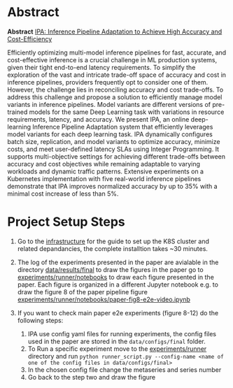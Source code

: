 # Abstract
**Abstract** [IPA: Inference Pipeline Adaptation to Achieve High Accuracy and Cost-Efficiency](/paper/paper.pdf)

Efficiently optimizing multi-model inference pipelines for fast, accurate, and cost-effective inference is a crucial challenge in ML production systems, given their tight end-to-end latency requirements. To simplify the exploration of the vast and intricate trade-off space of accuracy and cost in inference pipelines, providers frequently opt to consider one of them. However, the challenge lies in reconciling accuracy and cost trade-offs.
To address this challenge and propose a solution to efficiently manage model variants in inference pipelines. Model variants are different versions of pre-trained models for the same Deep Learning task with variations in resource requirements, latency, and accuracy. We present IPA, an online deep-learning Inference Pipeline Adaptation system that efficiently leverages model variants for each deep learning task. IPA dynamically configures batch size, replication, and model variants to optimize accuracy, minimize costs, and meet user-defined latency SLAs using Integer Programming. It supports multi-objective settings for achieving different trade-offs between accuracy and cost objectives while remaining adaptable to varying workloads and dynamic traffic patterns. Extensive experiments on a Kubernetes implementation with five real-world inference pipelines demonstrate that IPA improves normalized accuracy by up to 35% with a minimal cost increase of less than 5%.

# Project Setup Steps
1. Go to the [infrastructure](/infrastructure/README.md) for the guide to set up the K8S cluster and related depandancies, the complete installtion takes ~30 minutes.

2. The log of the experiments presented in the paper are avialable in the directory [data/results/final](data/results/final) to draw the figures in the paper go to [experiments/runner/notebooks](experiments/runner/notebooks) to draw each figure presented in the paper. Each figure is organized in a different Jupyter notebook e.g. to draw the figure 8 of the paper pipeline figure [experiments/runner/notebooks/paper-fig8-e2e-video.ipynb](experiments/runner/notebooks/paper-fig8-e2e-video.ipynb)

3. If you want to check main paper e2e experiments (figure 8-12) do the following steps:
    1. IPA use config yaml files for running experiments, the config files used in the paper are stored in the `data/configs/final` folder.
    2. To Run a specific experiment move to the [experiments/runner](experiments/runner) directory and run `python runner_script.py --config-name <name of one of the config files in data/configs/final>`
    3. In the chosen config file change the metaseries and series number
    4. Go back to the step two and draw the figure
